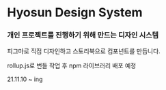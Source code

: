 # Hyosun Design System

### 개인 프로젝트를 진행하기 위해 만드는 디자인 시스템

피그마로 직접 디자인하고 스토리북으로 컴포넌트를 만듭니다.

rollup.js로 번들 작업 후 npm 라이브러리 배포 예정

21.11.10 ~ ing
